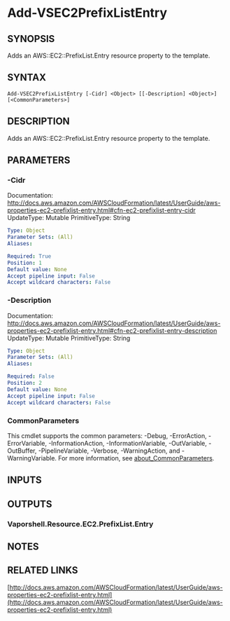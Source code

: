 # Add-VSEC2PrefixListEntry

## SYNOPSIS
Adds an AWS::EC2::PrefixList.Entry resource property to the template.

## SYNTAX

```
Add-VSEC2PrefixListEntry [-Cidr] <Object> [[-Description] <Object>] [<CommonParameters>]
```

## DESCRIPTION
Adds an AWS::EC2::PrefixList.Entry resource property to the template.

## PARAMETERS

### -Cidr
Documentation: http://docs.aws.amazon.com/AWSCloudFormation/latest/UserGuide/aws-properties-ec2-prefixlist-entry.html#cfn-ec2-prefixlist-entry-cidr
UpdateType: Mutable
PrimitiveType: String

```yaml
Type: Object
Parameter Sets: (All)
Aliases:

Required: True
Position: 1
Default value: None
Accept pipeline input: False
Accept wildcard characters: False
```

### -Description
Documentation: http://docs.aws.amazon.com/AWSCloudFormation/latest/UserGuide/aws-properties-ec2-prefixlist-entry.html#cfn-ec2-prefixlist-entry-description
UpdateType: Mutable
PrimitiveType: String

```yaml
Type: Object
Parameter Sets: (All)
Aliases:

Required: False
Position: 2
Default value: None
Accept pipeline input: False
Accept wildcard characters: False
```

### CommonParameters
This cmdlet supports the common parameters: -Debug, -ErrorAction, -ErrorVariable, -InformationAction, -InformationVariable, -OutVariable, -OutBuffer, -PipelineVariable, -Verbose, -WarningAction, and -WarningVariable. For more information, see [about_CommonParameters](http://go.microsoft.com/fwlink/?LinkID=113216).

## INPUTS

## OUTPUTS

### Vaporshell.Resource.EC2.PrefixList.Entry
## NOTES

## RELATED LINKS

[http://docs.aws.amazon.com/AWSCloudFormation/latest/UserGuide/aws-properties-ec2-prefixlist-entry.html](http://docs.aws.amazon.com/AWSCloudFormation/latest/UserGuide/aws-properties-ec2-prefixlist-entry.html)

